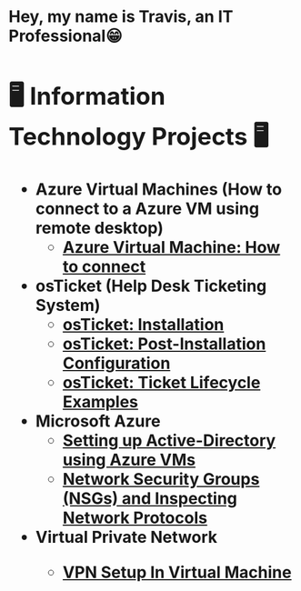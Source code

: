 <h1>Hey, my name is Travis, an <a >IT Professional</<h1>😁

<h2>🖥️ Information Technology Projects 🖥️</h2>

- <b>Azure Virtual Machines (How to connect to a Azure VM using remote desktop)</b>
  - [Azure Virtual Machine: How to connect]([https://github.com/TravisBCC/How-to-connect-to-remote-desktop-using-a-Virtual-Machine)
- <b>osTicket (Help Desk Ticketing System)</b>
  - [osTicket: Installation](https://github.com/TravisBCC/osticket-prereqs)
  - [osTicket: Post-Installation Configuration](https://github.com/TravisBCC/post-install-config)
  - [osTicket: Ticket Lifecycle Examples](https://github.com/TravisBCC/ticket-lifecycle)
- <b>Microsoft Azure</b>
  - [Setting up Active-Directory using Azure VMs](https://github.com/TravisBCC/configure-ad)
  - [Network Security Groups (NSGs) and Inspecting Network Protocols](https://github.com/TravisBCC/azure-network-protocols)
- <b>Virtual Private Network 
  - [VPN Setup In Virtual Machine](https://github.com/TravisBCC/VPN-Setup-in-Virtual-Machine)
